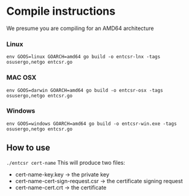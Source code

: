 # Compile instructions

We presume you are compiling for an AMD64 architecture

### Linux

`env GOOS=linux GOARCH=amd64 go build -o entcsr-lnx -tags osusergo,netgo entcsr.go`

### MAC OSX

`env GOOS=darwin GOARCH=amd64 go build -o entcsr-osx -tags osusergo,netgo entcsr.go`

### Windows

`env GOOS=windows GOARCH=amd64 go build -o entcsr-win.exe -tags osusergo,netgo entcsr.go`

## How to use

`./entcsr cert-name` This will produce two files:

- cert-name-key.key -> the private key
- cert-name-cert-sign-request.csr -> the certificate signing request
- cert-name-cert.crt -> the certificate
